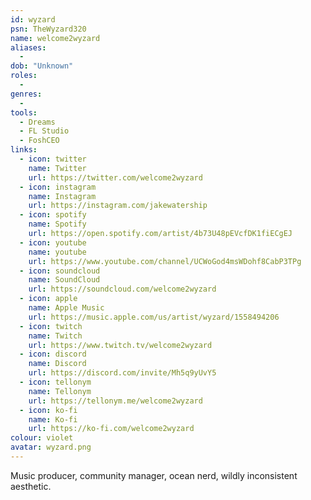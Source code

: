 ```yaml
---
id: wyzard
psn: TheWyzard320
name: welcome2wyzard
aliases:
  - 
dob: "Unknown"
roles:
  - 
genres:
  - 
tools:
  - Dreams
  - FL Studio
  - FoshCEO
links:
  - icon: twitter
    name: Twitter
    url: https://twitter.com/welcome2wyzard
  - icon: instagram
    name: Instagram
    url: https://instagram.com/jakewatership
  - icon: spotify
    name: Spotify
    url: https://open.spotify.com/artist/4b73U48pEVcfDK1fiECgEJ
  - icon: youtube
    name: youtube
    url: https://www.youtube.com/channel/UCWoGod4msWDohf8CabP3TPg
  - icon: soundcloud
    name: SoundCloud
    url: https://soundcloud.com/welcome2wyzard
  - icon: apple
    name: Apple Music
    url: https://music.apple.com/us/artist/wyzard/1558494206
  - icon: twitch
    name: Twitch
    url: https://www.twitch.tv/welcome2wyzard
  - icon: discord
    name: Discord
    url: https://discord.com/invite/Mh5q9yUvY5
  - icon: tellonym
    name: Tellonym
    url: https://tellonym.me/welcome2wyzard
  - icon: ko-fi
    name: Ko-fi
    url: https://ko-fi.com/welcome2wyzard
colour: violet
avatar: wyzard.png
---
```


Music producer, community manager, ocean nerd, wildly inconsistent aesthetic.
